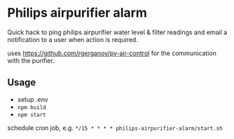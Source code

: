 # Philips airpurifier alarm

Quick hack to ping philips airpurifier water level & filter readings and email a notification to a user when action is required.

uses https://github.com/rgerganov/py-air-control for the communication with the purifier.

## Usage
- setup .env
- `npm build`
- `npm start`

schedule cron job, e.g. `*/15 * * * * philips-airpurifier-alarm/start.sh`
